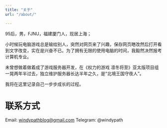```yaml
---
title: "关于"
url: "/about/"

---
```

95后，男，FJNU，福建厦门人，现居上海；

小时候玩电脑游戏总是输给别人，突然对网页来了兴趣，保存网页瞎改然后打开看到文字改变，实在是兴奋不已。为了拥有无限的使用电脑的时间，我毅然决然报考计算机专业。

未曾想做着做着成了游戏服务器开发，在《权力的游戏 凛冬将至》亚太版项目组一晃两年半过去，独立维护服务器长达半年之久，是“北境王国守夜人”。

我将在这里记录自己一步步成长的过程。

# 联系方式
Email: windypathblog@gmail.com
Telegram: @windypath
